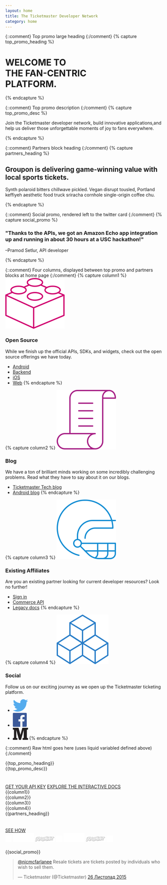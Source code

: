 ```yaml
---
layout: home
title: The Ticketmaster Developer Network
category: home
---
```


{::comment}
Top promo large heading
{:/comment}
{% capture top_promo_heading %}

# WELCOME TO <br/>THE FAN-CENTRIC<br/>PLATFORM.

{% endcapture %}

{::comment}
Top promo description
{:/comment}
{% capture top_promo_desc %}

Join the Ticketmaster developer network, build innovative applications,and help us deliver those unforgettable moments of joy to fans everywhere.

{% endcapture %}

{::comment}
Partners block heading
{:/comment}
{% capture partners_heading %}

## Groupon is delivering game-winning value with local sports tickets.

Synth polaroid bitters chillwave pickled. Vegan disrupt tousled, Portland keffiyeh aesthetic food truck sriracha cornhole single-origin coffee chu.

{% endcapture %}

{::comment}
Social promo, rendered left to the twitter card
{:/comment}
{% capture social_promo %}

### "Thanks to the APIs, we got an Amazon Echo app integration up and running in about 30 hours at a USC hackathon!"
–Pramod Setlur, API developer

{% endcapture %}

{::comment}
Four columns, displayed between top promo and partners blocks at home page
{:/comment}
{% capture column1 %}
![Icon1](/assets/img/home/ic-brick-lg-p-2.svg)

### Open Source

While we finish up the official APIs, SDKs, and widgets, check out the open source offerings we have today.

* [Android](http://code.ticketmaster.com)
* [Backend](http://code.ticketmaster.com)
* [iOS](http://code.ticketmaster.com)
* [Web](http://code.ticketmaster.com)
{% endcapture %}

{% capture column2 %}
![Icon2](/assets/img/home/ic-scroll-lg-p-2-b.svg)

### Blog

We have a ton of brilliant minds working on some incredibly challenging problems. Read what they have to say about it on our blogs.

* [Ticketmaster Tech blog](http://tech.ticketmaster.com)
* [Android blog](http://code.ticketmaster.com)
{% endcapture %}

{% capture column3 %}
![Icon3](/assets/img/home/ic-helmet-lg-p-1-a.svg)

### Existing Affiliates

Are you an existing partner looking for current developer resources? Look no further!

* [Sign in](https://live-livenation.devportal.apigee.com/user/login)
* [Commerce API](http://live-livenation.devportal.apigee.com/apis/commerce)
* [Legacy docs](http://live-livenation.devportal.apigee.com/apis)
{% endcapture %}

{% capture column4 %}
![Icon4](/assets/img/home/ic-blocks-lg-p-1-b.svg)

### Social

Follow us on our exciting journey as we open up the Ticketmaster ticketing platform.

* [![Icon4](/assets/img/ic-twitter.svg)](https://twitter.com/tmastertech)
* [![Icon4](/assets/img/ic-facebook.svg)](https://www.facebook.com/TicketmasterTech)
* [![Icon4](/assets/img/ic-medium.svg)](https://medium.com/ticketmaster-tech)
{% endcapture %}

{::comment}
Raw html goes here (uses liquid variabled defined above)
{:/comment}
<div id="top-promo" class="slice-top-right slice-bottom-right promo xs-center">
    <div class="row">
        <div class="row-container">
<div class="col-xs-12 white" markdown="1">
{{top_promo_heading}}
</div>
<div class="col-xs-12 col-sm-11 col-md-10" markdown="1">
{{top_promo_desc}}
</div>
<div class="col-xs-12" style="margin-top: 40px;">
    <a href="#" class="tm-btn tm-btn-white rightarrow">GET YOUR API KEY</a>
    <a href="{{"/products-and-docs/apis/interactive-console/" | prepend: site.baseurl}}" class="tm-btn tm-btn-transparent">EXPLORE THE INTERACTIVE DOCS</a>
</div>
        </div>
        <div class="clearfix"></div>
    </div>
</div>
<div class="row xs-center columns">
<div class="row-container">
    <div class="col-xs-12 col-sm-3 xs-border-bottom">
<div class="content" style="display: block;" markdown="1">
{{column1}}
</div>
    </div>
    <div class="col-xs-12 col-sm-3 xs-border-bottom">
<div class="content" style="display: block;" markdown="1">
{{column2}}
</div>
    </div>
    <div class="col-xs-12 col-sm-3 xs-border-bottom">
<div class="content" style="display: block;" markdown="1">
{{column3}}
</div>
    </div>
    <div class="col-xs-12 col-sm-3 xs-border-bottom">
<div class="content social" style="display: block;" markdown="1">
{{column4}}
</div>
    </div>
</div>
</div>

<div id="bottom-promo" class="slice-top-right promo xs-center">
    <div class="row">
        <div class="row-container">
<div class="col-xs-12" markdown="1">
{{partners_heading}}
<div style="margin-top: 36px;">
    <a href="#" class="tm-btn tm-btn-white">SEE HOW</a>
</div>
<div class="social-buttons">
    <a href="#"><img src="/assets/img/home/ic_fb.png"></a>
    <a href="#"><img src="/assets/img/home/ic_groupon.png"></a>
    <a href="#"><img src="/assets/img/home/ic_ret.png"></a>
    <a href="#"><img src="/assets/img/home/ic_fb.png"></a>
    <a href="#"><img src="/assets/img/home/ic_groupon.png"></a>
    <a href="#"><img src="/assets/img/home/ic_ret.png"></a>
    <a href="#"><img src="/assets/img/home/ic_fb.png"></a>
</div>
</div>
        </div>
    </div>
</div>

<div id="promo-social" class="row">
    <div class="row-container">
<div class="col-xs-12 col-sm-6" style="padding-top: 20px;" markdown="1">
{{social_promo}}

</div>
        <div class="col-xs-12 col-sm-6">
            <blockquote class="twitter-tweet" data-conversation="none" lang="en"><p lang="en" dir="ltr"><a href="https://twitter.com/nicmcfarlanee">@nicmcfarlanee</a> Resale tickets are tickets posted by individuals who wish to sell them.</p>&mdash; Ticketmaster (@Ticketmaster) <a href="https://twitter.com/Ticketmaster/status/669885490229813248">26 Листопад 2015</a></blockquote>
            <script async src="//platform.twitter.com/widgets.js" charset="utf-8"></script>
        </div>
    </div>
</div>

